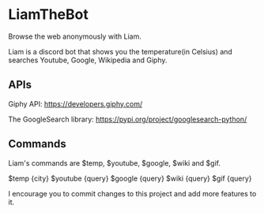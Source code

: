 # LiamTheBot
Browse the web anonymously with Liam.

Liam is a discord bot that shows you the temperature(in Celsius) and searches Youtube, Google, Wikipedia and Giphy.

## APIs
Giphy API: https://developers.giphy.com/

The GoogleSearch library: https://pypi.org/project/googlesearch-python/

## Commands
Liam's commands are $temp, $youtube, $google, $wiki and $gif.

$temp {city}
$youtube {query}
$google {query}
$wiki {query}
$gif {query}

I encourage you to commit changes to this project and add more features to it.
